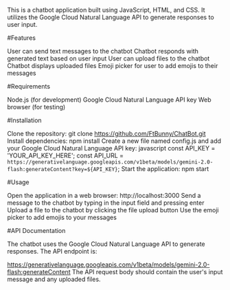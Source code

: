 This is a chatbot application built using JavaScript, HTML, and CSS. It utilizes the Google Cloud Natural Language API to generate responses to user input.

#Features

User can send text messages to the chatbot
Chatbot responds with generated text based on user input
User can upload files to the chatbot
Chatbot displays uploaded files
Emoji picker for user to add emojis to their messages

#Requirements

Node.js (for development)
Google Cloud Natural Language API key
Web browser (for testing)

#Installation

Clone the repository: git clone https://github.com/FtBunny/ChatBot.git
Install dependencies: npm install
Create a new file named config.js and add your Google Cloud Natural Language API key:
javascript
const API_KEY = 'YOUR_API_KEY_HERE';
const API_URL = `https://generativelanguage.googleapis.com/v1beta/models/gemini-2.0-flash:generateContent?key=${API_KEY}`;
Start the application: npm start

#Usage

Open the application in a web browser: http://localhost:3000
Send a message to the chatbot by typing in the input field and pressing enter
Upload a file to the chatbot by clicking the file upload button
Use the emoji picker to add emojis to your messages

#API Documentation

The chatbot uses the Google Cloud Natural Language API to generate responses. The API endpoint is:

https://generativelanguage.googleapis.com/v1beta/models/gemini-2.0-flash:generateContent
The API request body should contain the user's input message and any uploaded files.
